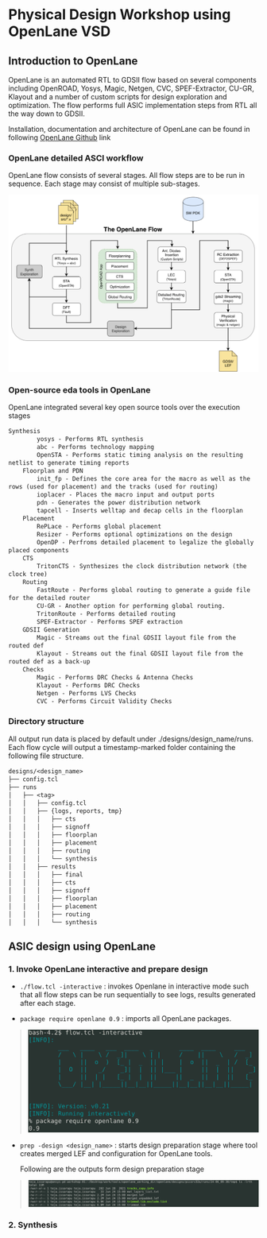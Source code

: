 # Physical Design Workshop using OpenLane VSD

## Introduction to OpenLane
OpenLane is an automated RTL to GDSII flow based on several components including OpenROAD, Yosys, Magic, Netgen, CVC, SPEF-Extractor, CU-GR, Klayout and a number of custom scripts for design exploration and optimization. The flow performs full ASIC implementation steps from RTL all the way down to GDSII.

Installation, documentation and architecture of OpenLane can be found in following [OpenLane Github](https://github.com/The-OpenROAD-Project/OpenLane) link

### OpenLane detailed ASCI workflow 

OpenLane flow consists of several stages. All flow steps are to be run in sequence. Each stage may consist of multiple sub-stages.

![OpenLane workflow](Images/openlane.flow.1.png)

### Open-source eda tools in OpenLane

OpenLane integrated several key open source tools over the execution stages 

```
Synthesis
        yosys - Performs RTL synthesis
        abc - Performs technology mapping
        OpenSTA - Performs static timing analysis on the resulting netlist to generate timing reports
    Floorplan and PDN
        init_fp - Defines the core area for the macro as well as the rows (used for placement) and the tracks (used for routing)
        ioplacer - Places the macro input and output ports
        pdn - Generates the power distribution network
        tapcell - Inserts welltap and decap cells in the floorplan
    Placement
        RePLace - Performs global placement
        Resizer - Performs optional optimizations on the design
        OpenDP - Perfroms detailed placement to legalize the globally placed components
    CTS
        TritonCTS - Synthesizes the clock distribution network (the clock tree)
    Routing
        FastRoute - Performs global routing to generate a guide file for the detailed router
        CU-GR - Another option for performing global routing.
        TritonRoute - Performs detailed routing
        SPEF-Extractor - Performs SPEF extraction
    GDSII Generation
        Magic - Streams out the final GDSII layout file from the routed def
        Klayout - Streams out the final GDSII layout file from the routed def as a back-up
    Checks
        Magic - Performs DRC Checks & Antenna Checks
        Klayout - Performs DRC Checks
        Netgen - Performs LVS Checks
        CVC - Performs Circuit Validity Checks
```

### Directory structure

All output run data is placed by default under ./designs/design_name/runs. Each flow cycle will output a timestamp-marked folder containing the following file structure.

```
designs/<design_name>
├── config.tcl
├── runs
│   ├── <tag>
│   │   ├── config.tcl
│   │   ├── {logs, reports, tmp}
│   │   │   ├── cts
│   │   │   ├── signoff
│   │   │   ├── floorplan
│   │   │   ├── placement
│   │   │   ├── routing
│   │   │   └── synthesis
│   │   ├── results
│   │   │   ├── final
│   │   │   ├── cts
│   │   │   ├── signoff
│   │   │   ├── floorplan
│   │   │   ├── placement
│   │   │   ├── routing
│   │   │   └── synthesis

```


## ASIC design using OpenLane

### 1. Invoke OpenLane interactive and prepare design 

- `./flow.tcl -interactive` : invokes Openlane in interactive mode such that all flow steps can be run sequentially to see logs, results generated after each stage. 
 
- `package require openlane 0.9` : imports all OpenLane packages.

> ![OpenLane workflow](Images/import_packages_openlane_interactive.png )

- `prep -design <design_name>` : starts design preparation stage where tool creates merged LEF and configuration for OpenLane tools.

  Following are the outputs form design preparation stage
> ![OpenLane workflow](Images/op_dsgn_prep.png)



### 2. Synthesis








